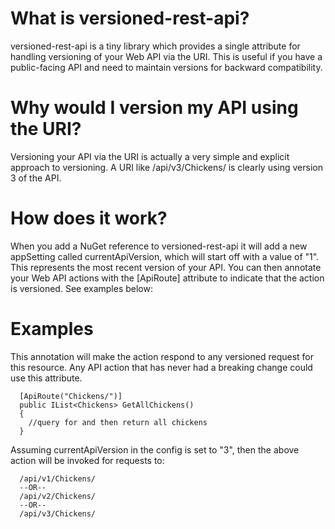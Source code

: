 # What is versioned-rest-api?
versioned-rest-api is a tiny library which provides a single attribute for handling versioning of your Web API via the URI. This is useful if you have a public-facing API and need to maintain versions for backward compatibility.

# Why would I version my API using the URI?
Versioning your API via the URI is actually a very simple and explicit approach to versioning. A URI like /api/v3/Chickens/ is clearly using version 3 of the API.

# How does it work?
When you add a NuGet reference to versioned-rest-api it will add a new appSetting called currentApiVersion, which will start off with a value of "1". This represents the most recent version of your API.
You can then annotate your Web API actions with the [ApiRoute] attribute to indicate that the action is versioned. See examples below:

# Examples
This annotation will make the action respond to any versioned request for this resource. Any API action that has never had a breaking change could use this attribute.

```
  [ApiRoute("Chickens/")]
  public IList<Chickens> GetAllChickens()
  {
    //query for and then return all chickens
  }
```

Assuming currentApiVersion in the config is set to "3", then the above action will be invoked for requests to:
```
  /api/v1/Chickens/
  --OR--
  /api/v2/Chickens/
  --OR--
  /api/v3/Chickens/
```
